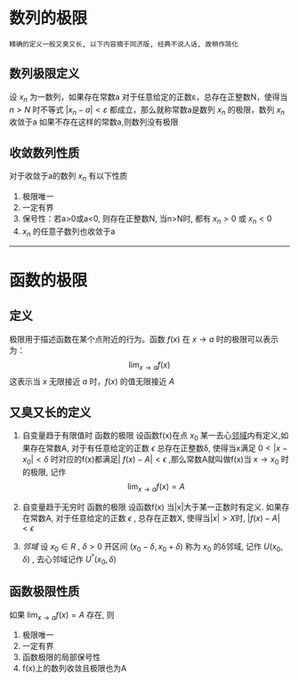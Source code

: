 # 数列的极限
	精确的定义一般又臭又长, 以下内容摘于同济版, 经典不说人话, 故稍作简化

## 数列极限定义
设 $x_n$ 为一数列，如果存在常数a 对于任意给定的正数ε，总存在正整数N，使得当 $n>N$ 时不等式 $|x_n-a|<ε$ 都成立，那么就称常数a是数列 $x_n$ 的极限，数列 $x_n$ 收敛于a
如果不存在这样的常数a,则数列没有极限

## 收敛数列性质
对于收敛于a的数列 $x_n$ 有以下性质
1. 极限唯一
2. 一定有界
3. 保号性：若a>0或a<0, 则存在正整数N, 当n>N时, 都有 $x_n>0$ 或 $x_n<0$
4.  $x_n$ 的任意子数列也收敛于a

---
# 函数的极限

## 定义
极限用于描述函数在某个点附近的行为。函数 $f(x)$ 在 $x \to a$ 时的极限可以表示为：
$$
\lim _{x \to a} f(x)
$$
这表示当 $x$ 无限接近 $a$ 时，$f(x)$ 的值无限接近 $A$


## 又臭又长的定义

1. 自变量趋于有限值时 函数的极限
设函数f(x)在点 $x_0$ 某一去心[邻域](##邻域)内有定义,如果存在常数A, 对于有任意给定的正数 $\epsilon$ 总存在正整数δ, 使得当x满足 $0<|x-x_0|<\delta$ 时对应的f(x)都满足| $f(x)-A|<\epsilon$ ,那么常数A就叫做f(x)当 $x \to x_0$ 时的极限, 记作
$$
\lim _{x \to a} f(x)=A
$$
2. 自变量趋于无穷时 函数的极限
设函数f(x) 当|x|大于某一正数时有定义. 如果存在常数A, 对于任意给定的正数 $\epsilon$
, 总存在正数X, 使得当$|x|>X$时, $|f(x)-A|<\epsilon$

3. *邻域*
设 $x_0∈R$ , $\delta>0$ 开区间 $(x_0-\delta,x_0+\delta)$ 称为 $x_0$ 的δ邻域, 记作 $U(x_0,\delta)$ ,
去心邻域记作 $U^°(x_0,\delta)$

## 函数极限性质
如果 $\lim _{x \to a} f(x)=A$ 存在, 则
1. 极限唯一
2. 一定有界
3. 函数极限的局部保号性
4. f(x)上的数列收敛且极限也为A

